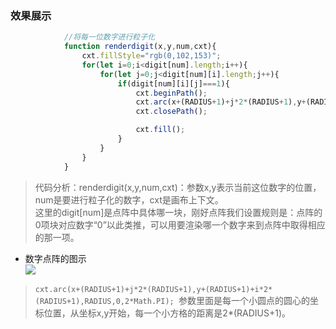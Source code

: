 ### 效果展示

```JavaScript
            //将每一位数字进行粒子化
            function renderdigit(x,y,num,cxt){
                cxt.fillStyle="rgb(0,102,153)";
                for(let i=0;i<digit[num].length;i++){
                    for(let j=0;j<digit[num][i].length;j++){
                        if(digit[num][i][j]===1){
                            cxt.beginPath();
                            cxt.arc(x+(RADIUS+1)+j*2*(RADIUS+1),y+(RADIUS+1)+i*2*(RADIUS+1),RADIUS,0,2*Math.PI);
                            cxt.closePath();

                            cxt.fill();
                        }
                    }
                }
            }
```
> 代码分析：renderdigit(x,y,num,cxt)：参数x,y表示当前这位数字的位置， num是要进行粒子化的数字，cxt是画布上下文。  
这里的digit[num]是点阵中具体哪一块，刚好点阵我们设置规则是：点阵的0项块对应数字“0”以此类推，可以用要渲染哪一个数字来到点阵中取得相应的那一项。  
- 数字点阵的图示  
![](https://github.com/SUNNERCMS/30daysJavascript/blob/master/31-Canvas%20Clock/image/digit.PNG)
>   `cxt.arc(x+(RADIUS+1)+j*2*(RADIUS+1),y+(RADIUS+1)+i*2*(RADIUS+1),RADIUS,0,2*Math.PI); `参数里面是每一个小圆点的圆心的坐标位置，从坐标x,y开始，每一个小方格的距离是2*(RADIUS+1)。
